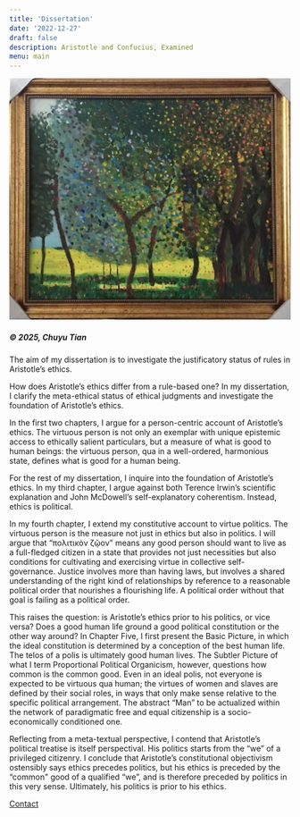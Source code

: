 ```yaml
---
title: 'Dissertation'
date: '2022-12-27'
draft: false
description: Aristotle and Confucius, Examined
menu: main
---
```


![Painting](/IMG_6617.jpg)

##### © 2025, Chuyu Tian

The aim of my dissertation is to investigate the justificatory status of rules in Aristotle’s ethics.

How does Aristotle’s ethics differ from a rule-based one? In my dissertation, I clarify the meta-ethical status of ethical judgments and investigate the foundation of Aristotle’s ethics.

In the first two chapters, I argue for a person-centric account of Aristotle’s ethics. The virtuous person is not only an exemplar with unique epistemic access to ethically salient particulars, but a measure of what is good to human beings: the virtuous person, qua in a well-ordered, harmonious state, defines what is good for a human being.

For the rest of my dissertation, I inquire into the foundation of Aristotle’s ethics. In my third chapter, I argue against both Terence Irwin’s scientific explanation and John McDowell’s self-explanatory coherentism. Instead, ethics is political. 

In my fourth chapter, I extend my constitutive account to virtue politics. The virtuous person is the measure not just in ethics but also in politics. I will argue that “πολιτικὸν ζῷον” means any good person should want to live as a full-fledged citizen in a state that provides not just necessities but also conditions for cultivating and exercising virtue in collective self-governance. Justice involves more than having laws, but involves a shared understanding of the right kind of relationships by reference to a reasonable political order that nourishes a flourishing life. A political order without that goal is failing as a political order.

This raises the question: is Aristotle’s ethics prior to his politics, or vice versa? Does a good human life ground a good political constitution or the other way around? In Chapter Five, I first present the Basic Picture, in which the ideal constitution is determined by a conception of the best human life. The telos of a polis is ultimately good human lives. The Subtler Picture of what I term Proportional Political Organicism, however, questions how common is the common good. Even in an ideal polis, not everyone is expected to be virtuous qua human; the virtues of women and slaves are defined by their social roles, in ways that only make sense relative to the specific political arrangement. The abstract “Man” to be actualized within the network of paradigmatic free and equal citizenship is a socio-economically conditioned one. 

Reflecting from a meta-textual perspective, I contend that Aristotle’s political treatise is itself perspectival. His politics starts from the “we” of a privileged citizenry. I conclude that Aristotle’s constitutional objectivism ostensibly says ethics precedes politics, but his ethics is preceded by the “common" good of a qualified “we”, and is therefore preceded by politics in this very sense. Ultimately, his politics is prior to his ethics.

[Contact](/contact)
